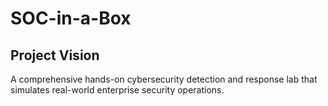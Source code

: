 # SOC-in-a-Box

## Project Vision
A comprehensive hands-on cybersecurity detection and response lab that simulates real-world enterprise security operations.
